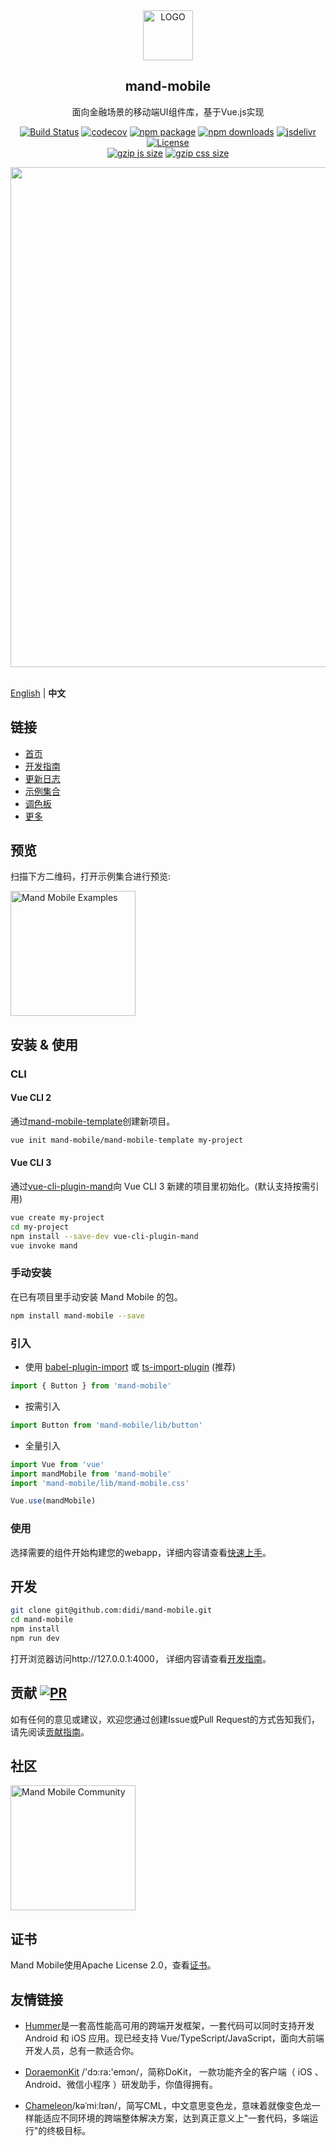 <div align="center"><img width="80" src="https://pt-starimg.didistatic.com/static/starimg/img/BSHOVw2pyT1620726744938.png" alt="LOGO"></div>
<h2 align="center">mand-mobile</h2> 
<p align="center">面向金融场景的移动端UI组件库，基于Vue.js实现</p>
<p align="center">
  <a href="https://travis-ci.org/didi/mand-mobile"><img src="https://img.shields.io/travis/didi/mand-mobile/master.svg?style=flat-square" alt="Build Status"></a>
  <a href="https://codecov.io/gh/didi/mand-mobile"><img src="https://img.shields.io/codecov/c/github/didi/mand-mobile/master.svg?style=flat-square" alt="codecov"></a>
  <a href="https://www.npmjs.org/package/mand-mobile"><img src="https://img.shields.io/npm/v/mand-mobile.svg?style=flat-square" alt="npm package"></a>
  <a href="https://www.npmjs.org/package/mand-mobile"><img src="http://img.shields.io/npm/dm/mand-mobile.svg?style=flat-square" alt="npm downloads"></a>
  <a href="https://www.jsdelivr.com/package/npm/mand-mobile"><img src="https://data.jsdelivr.com/v1/package/npm/mand-mobile/badge" alt="jsdelivr"></a>
  <a href="https://www.npmjs.org/package/mand-mobile"><img src="https://img.shields.io/npm/l/mand-mobile.svg?style=flat-square" alt="License"></a>
  <br/>
  <a href="https://unpkg.com/mand-mobile/"><img src="http://img.badgesize.io/https://unpkg.com/mand-mobile/lib/mand-mobile.umd.js?compression=gzip&label=gzip%20size:%20JS&style=flat-square" alt="gzip js size"></a>
  <a href="https://unpkg.com/mand-mobile/"><img src="http://img.badgesize.io/https://unpkg.com/mand-mobile/lib/mand-mobile.css?compression=gzip&label=gzip%20size:%20CSS&style=flat-square" alt="gzip css size"></a>
</p>
<div align="center"><img src="https://pt-starimg.didistatic.com/static/starimg/img/toa8XOspJG1555486253802.png" width="800"></div>
<br/>

[English](./README.md) | **中文**

## 链接

* [首页](https://didi.github.io/mand-mobile/)
* [开发指南](site/docs/development.md)
* [更新日志](CHANGELOG.md)
* [示例集合](https://didi.github.io/mand-mobile/examples/)
* [调色板](https://github.com/mand-mobile/palette)
* [更多](https://github.com/mand-mobile)

## 预览

扫描下方二维码，打开示例集合进行预览:

<img src="https://manhattan.didistatic.com/static/manhattan/mand-mobile/2.0/docs/mand-doc-home-qrcode.png" alt="Mand Mobile Examples" width="200"/>

## 安装 & 使用

### CLI

#### Vue CLI 2
通过[mand-mobile-template](https://github.com/mand-mobile/mand-mobile-template)创建新项目。

```bash
vue init mand-mobile/mand-mobile-template my-project
```

#### Vue CLI 3
通过[vue-cli-plugin-mand](https://github.com/mand-mobile/vue-cli-plugin-mand)向 Vue CLI 3 新建的项目里初始化。(默认支持按需引用)

```bash
vue create my-project
cd my-project
npm install --save-dev vue-cli-plugin-mand
vue invoke mand
```

### 手动安装
在已有项目里手动安装 Mand Mobile 的包。

```bash
npm install mand-mobile --save
```

### 引入

* 使用 <a href="https://github.com/ant-design/babel-plugin-import" target="_blank">babel-plugin-import</a>
  或
  <a href="https://github.com/Brooooooklyn/ts-import-plugin" target="_blank">ts-import-plugin</a> (推荐)

```javascript
import { Button } from 'mand-mobile'
```

* 按需引入

```javascript
import Button from 'mand-mobile/lib/button'
```

* 全量引入

```javascript
import Vue from 'vue'
import mandMobile from 'mand-mobile'
import 'mand-mobile/lib/mand-mobile.css'

Vue.use(mandMobile)
```

### 使用

选择需要的组件开始构建您的webapp，详细内容请查看[快速上手](https://didi.github.io/mand-mobile/#/zh-CN/docs/started)。

## 开发

```bash
git clone git@github.com:didi/mand-mobile.git
cd mand-mobile
npm install
npm run dev
```
打开浏览器访问http://127.0.0.1:4000， 详细内容请查看[开发指南](https://didi.github.io/mand-mobile/#/zh-CN/docs/development)。

## 贡献 [![PR](https://img.shields.io/badge/PRs-welcome-brightgreen.svg?style=flat-square)](https://github.com/didi/mand-mobile/pulls)

如有任何的意见或建议，欢迎您通过创建Issue或Pull Request的方式告知我们，请先阅读[贡献指南](CONTRIBUTING.md)。

## 社区

<img src="https://pt-starimg.didistatic.com/static/starimg/img/KitzF6QlrR1543994331272.jpg" alt="Mand Mobile Community" width="200"/>

## 证书
Mand Mobile使用Apache License 2.0，查看[证书](LICENSE)。

## 友情链接

* [Hummer](https://github.com/didi/Hummer)是一套高性能高可用的跨端开发框架，一套代码可以同时支持开发 Android 和 iOS 应用。现已经支持 Vue/TypeScript/JavaScript，面向大前端开发人员，总有一款适合你。

* [DoraemonKit](https://github.com/didi/DoraemonKit) /'dɔ:ra:'emɔn/，简称DoKit， 一款功能齐全的客户端（ iOS 、Android、微信小程序 ）研发助手，你值得拥有。

* [Chameleon](https://github.com/didi/chameleon)/kəˈmiːlɪən/，简写CML，中文意思变色龙，意味着就像变色龙一样能适应不同环境的跨端整体解决方案，达到真正意义上"一套代码，多端运行"的终极目标。